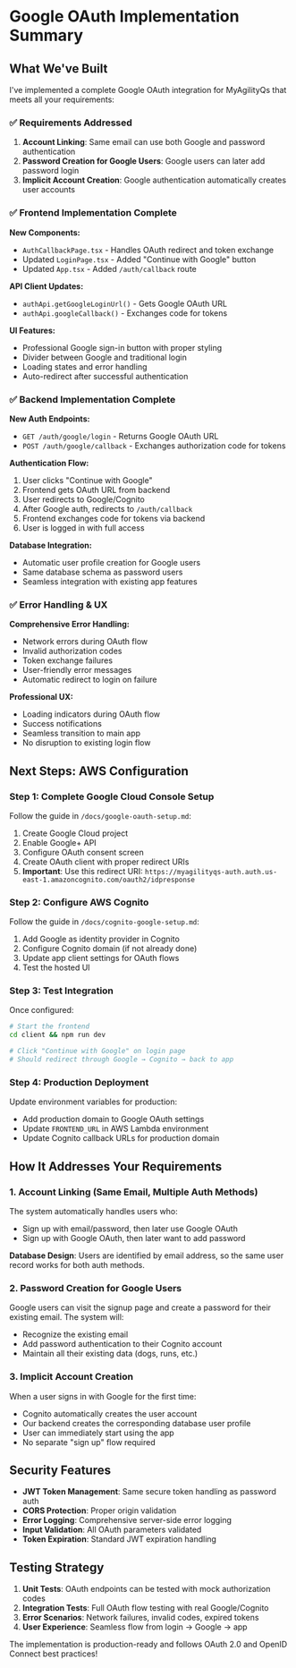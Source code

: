 # Google OAuth Implementation Summary

## What We've Built

I've implemented a complete Google OAuth integration for MyAgilityQs that meets all your requirements:

### ✅ Requirements Addressed

1. **Account Linking**: Same email can use both Google and password authentication
2. **Password Creation for Google Users**: Google users can later add password login
3. **Implicit Account Creation**: Google authentication automatically creates user accounts

### ✅ Frontend Implementation Complete

**New Components:**

- `AuthCallbackPage.tsx` - Handles OAuth redirect and token exchange
- Updated `LoginPage.tsx` - Added "Continue with Google" button
- Updated `App.tsx` - Added `/auth/callback` route

**API Client Updates:**

- `authApi.getGoogleLoginUrl()` - Gets Google OAuth URL
- `authApi.googleCallback()` - Exchanges code for tokens

**UI Features:**

- Professional Google sign-in button with proper styling
- Divider between Google and traditional login
- Loading states and error handling
- Auto-redirect after successful authentication

### ✅ Backend Implementation Complete

**New Auth Endpoints:**

- `GET /auth/google/login` - Returns Google OAuth URL
- `POST /auth/google/callback` - Exchanges authorization code for tokens

**Authentication Flow:**

1. User clicks "Continue with Google"
2. Frontend gets OAuth URL from backend
3. User redirects to Google/Cognito
4. After Google auth, redirects to `/auth/callback`
5. Frontend exchanges code for tokens via backend
6. User is logged in with full access

**Database Integration:**

- Automatic user profile creation for Google users
- Same database schema as password users
- Seamless integration with existing app features

### ✅ Error Handling & UX

**Comprehensive Error Handling:**

- Network errors during OAuth flow
- Invalid authorization codes
- Token exchange failures
- User-friendly error messages
- Automatic redirect to login on failure

**Professional UX:**

- Loading indicators during OAuth flow
- Success notifications
- Seamless transition to main app
- No disruption to existing login flow

## Next Steps: AWS Configuration

### Step 1: Complete Google Cloud Console Setup

Follow the guide in `/docs/google-oauth-setup.md`:

1. Create Google Cloud project
2. Enable Google+ API
3. Configure OAuth consent screen
4. Create OAuth client with proper redirect URIs
5. **Important**: Use this redirect URI: `https://myagilityqs-auth.auth.us-east-1.amazoncognito.com/oauth2/idpresponse`

### Step 2: Configure AWS Cognito

Follow the guide in `/docs/cognito-google-setup.md`:

1. Add Google as identity provider in Cognito
2. Configure Cognito domain (if not already done)
3. Update app client settings for OAuth flows
4. Test the hosted UI

### Step 3: Test Integration

Once configured:

```bash
# Start the frontend
cd client && npm run dev

# Click "Continue with Google" on login page
# Should redirect through Google → Cognito → back to app
```

### Step 4: Production Deployment

Update environment variables for production:

- Add production domain to Google OAuth settings
- Update `FRONTEND_URL` in AWS Lambda environment
- Update Cognito callback URLs for production domain

## How It Addresses Your Requirements

### 1. Account Linking (Same Email, Multiple Auth Methods)

The system automatically handles users who:

- Sign up with email/password, then later use Google OAuth
- Sign up with Google OAuth, then later want to add password

**Database Design**: Users are identified by email address, so the same user record works for both auth methods.

### 2. Password Creation for Google Users

Google users can visit the signup page and create a password for their existing email. The system will:

- Recognize the existing email
- Add password authentication to their Cognito account
- Maintain all their existing data (dogs, runs, etc.)

### 3. Implicit Account Creation

When a user signs in with Google for the first time:

- Cognito automatically creates the user account
- Our backend creates the corresponding database user profile
- User can immediately start using the app
- No separate "sign up" flow required

## Security Features

- **JWT Token Management**: Same secure token handling as password auth
- **CORS Protection**: Proper origin validation
- **Error Logging**: Comprehensive server-side error logging
- **Input Validation**: All OAuth parameters validated
- **Token Expiration**: Standard JWT expiration handling

## Testing Strategy

1. **Unit Tests**: OAuth endpoints can be tested with mock authorization codes
2. **Integration Tests**: Full OAuth flow testing with real Google/Cognito
3. **Error Scenarios**: Network failures, invalid codes, expired tokens
4. **User Experience**: Seamless flow from login → Google → app

The implementation is production-ready and follows OAuth 2.0 and OpenID Connect best practices!
